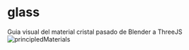 # glass
Guia visual del material cristal pasado de Blender a ThreeJS![principledMaterials](https://user-images.githubusercontent.com/51276791/176981194-ecc8eb40-7600-4bbe-8895-2616ea1fb7cf.png)
